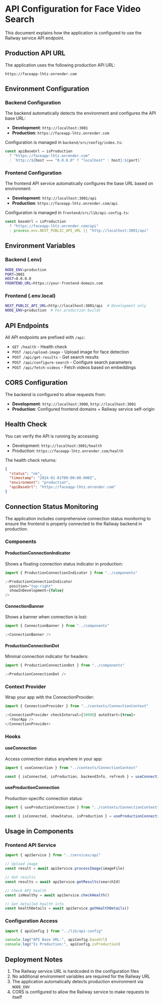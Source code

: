 # API Configuration for Face Video Search

This document explains how the application is configured to use the Railway service API endpoint.

## Production API URL

The application uses the following production API URL:

```
https://faceapp-lhtz.onrender.com
```

## Environment Configuration

### Backend Configuration

The backend automatically detects the environment and configures the API base URL:

- **Development**: `http://localhost:3001`
- **Production**: `https://faceapp-lhtz.onrender.com`

Configuration is managed in `backend/src/config/index.ts`:

```typescript
const apiBaseUrl = isProduction
  ? "https://faceapp-lhtz.onrender.com"
  : `http://${host === "0.0.0.0" ? "localhost" : host}:${port}`
```

### Frontend Configuration

The frontend API service automatically configures the base URL based on environment:

- **Development**: `http://localhost:3001/api`
- **Production**: `https://faceapp-lhtz.onrender.com/api`

Configuration is managed in `frontend/src/lib/api-config.ts`:

```typescript
const baseUrl = isProduction
  ? "https://faceapp-lhtz.onrender.com/api"
  : process.env.NEXT_PUBLIC_API_URL || "http://localhost:3001/api"
```

## Environment Variables

### Backend (.env)

```bash
NODE_ENV=production
PORT=3001
HOST=0.0.0.0
FRONTEND_URL=https://your-frontend-domain.com
```

### Frontend (.env.local)

```bash
NEXT_PUBLIC_API_URL=http://localhost:3001/api  # Development only
NODE_ENV=production  # For production builds
```

## API Endpoints

All API endpoints are prefixed with `/api`:

- `GET /health` - Health check
- `POST /api/upload-image` - Upload image for face detection
- `POST /api/get-results` - Get search results
- `POST /api/configure-search` - Configure search parameters
- `POST /api/fetch-videos` - Fetch videos based on embeddings

## CORS Configuration

The backend is configured to allow requests from:

- **Development**: `http://localhost:3000`, `http://localhost:3001`
- **Production**: Configured frontend domains + Railway service self-origin

## Health Check

You can verify the API is running by accessing:

- Development: `http://localhost:3001/health`
- Production: `https://faceapp-lhtz.onrender.com/health`

The health check returns:

```json
{
  "status": "ok",
  "timestamp": "2024-01-01T00:00:00.000Z",
  "environment": "production",
  "apiBaseUrl": "https://faceapp-lhtz.onrender.com"
}
```

## Connection Status Monitoring

The application includes comprehensive connection status monitoring to ensure the frontend is properly connected to the Railway backend in production.

### Components

#### ProductionConnectionIndicator

Shows a floating connection status indicator in production:

```typescript
import { ProductionConnectionIndicator } from "../components"

;<ProductionConnectionIndicator
  position="top-right"
  showInDevelopment={false}
/>
```

#### ConnectionBanner

Shows a banner when connection is lost:

```typescript
import { ConnectionBanner } from "../components"

;<ConnectionBanner />
```

#### ProductionConnectionDot

Minimal connection indicator for headers:

```typescript
import { ProductionConnectionDot } from "../components"

;<ProductionConnectionDot />
```

### Context Provider

Wrap your app with the ConnectionProvider:

```typescript
import { ConnectionProvider } from "../contexts/ConnectionContext"

;<ConnectionProvider checkInterval={30000} autoStart={true}>
  <YourApp />
</ConnectionProvider>
```

### Hooks

#### useConnection

Access connection status anywhere in your app:

```typescript
import { useConnection } from "../contexts/ConnectionContext"

const { isConnected, isProduction, backendInfo, refresh } = useConnection()
```

#### useProductionConnection

Production-specific connection status:

```typescript
import { useProductionConnection } from "../contexts/ConnectionContext"

const { isConnected, showStatus, isProduction } = useProductionConnection()
```

## Usage in Components

### Frontend API Service

```typescript
import { apiService } from "../services/api"

// Upload image
const result = await apiService.processImage(imageFile)

// Get results
const results = await apiService.getResults(searchId)

// Check API health
const isHealthy = await apiService.checkHealth()

// Get detailed health info
const healthDetails = await apiService.getHealthDetails()
```

### Configuration Access

```typescript
import { apiConfig } from "../lib/api-config"

console.log("API Base URL:", apiConfig.baseUrl)
console.log("Is Production:", apiConfig.isProduction)
```

## Deployment Notes

1. The Railway service URL is hardcoded in the configuration files
2. No additional environment variables are required for the Railway URL
3. The application automatically detects production environment via `NODE_ENV`
4. CORS is configured to allow the Railway service to make requests to itself
